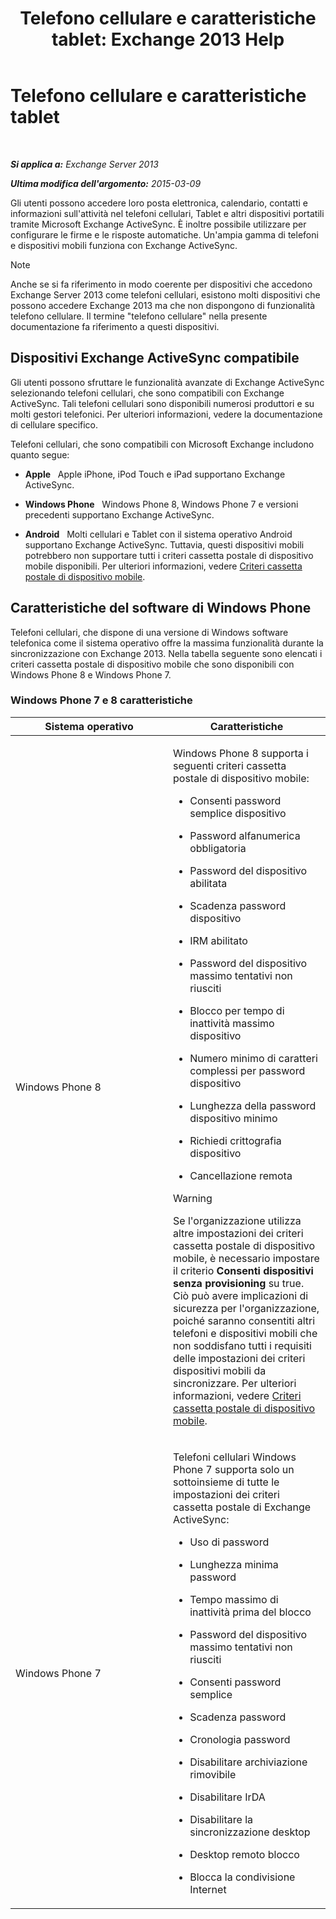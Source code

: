 ﻿---
title: 'Telefono cellulare e caratteristiche tablet: Exchange 2013 Help'
TOCTitle: Telefono cellulare e caratteristiche tablet
ms:assetid: ad54d9e6-7a1c-4fb0-b5a9-0b042b98ada3
ms:mtpsurl: https://technet.microsoft.com/it-it/library/Bb232162(v=EXCHG.150)
ms:contentKeyID: 50555661
ms.date: 05/22/2018
mtps_version: v=EXCHG.150
ms.translationtype: MT
---

# Telefono cellulare e caratteristiche tablet

 

_**Si applica a:** Exchange Server 2013_

_**Ultima modifica dell'argomento:** 2015-03-09_

Gli utenti possono accedere loro posta elettronica, calendario, contatti e informazioni sull'attività nel telefoni cellulari, Tablet e altri dispositivi portatili tramite Microsoft Exchange ActiveSync. È inoltre possibile utilizzare per configurare le firme e le risposte automatiche. Un'ampia gamma di telefoni e dispositivi mobili funziona con Exchange ActiveSync.


> [!NOTE]
> Anche se si fa riferimento in modo coerente per dispositivi che accedono Exchange Server 2013 come telefoni cellulari, esistono molti dispositivi che possono accedere Exchange 2013 ma che non dispongono di funzionalità telefono cellulare. Il termine "telefono cellulare" nella presente documentazione fa riferimento a questi dispositivi.



## Dispositivi Exchange ActiveSync compatibile

Gli utenti possono sfruttare le funzionalità avanzate di Exchange ActiveSync selezionando telefoni cellulari, che sono compatibili con Exchange ActiveSync. Tali telefoni cellulari sono disponibili numerosi produttori e su molti gestori telefonici. Per ulteriori informazioni, vedere la documentazione di cellulare specifico.

Telefoni cellulari, che sono compatibili con Microsoft Exchange includono quanto segue:

  - **Apple**   Apple iPhone, iPod Touch e iPad supportano Exchange ActiveSync.

  - **Windows Phone**   Windows Phone 8, Windows Phone 7 e versioni precedenti supportano Exchange ActiveSync.

  - **Android**   Molti cellulari e Tablet con il sistema operativo Android supportano Exchange ActiveSync. Tuttavia, questi dispositivi mobili potrebbero non supportare tutti i criteri cassetta postale di dispositivo mobile disponibili. Per ulteriori informazioni, vedere [Criteri cassetta postale di dispositivo mobile](mobile-device-mailbox-policies-exchange-2013-help.md).

## Caratteristiche del software di Windows Phone

Telefoni cellulari, che dispone di una versione di Windows software telefonica come il sistema operativo offre la massima funzionalità durante la sincronizzazione con Exchange 2013. Nella tabella seguente sono elencati i criteri cassetta postale di dispositivo mobile che sono disponibili con Windows Phone 8 e Windows Phone 7.

### Windows Phone 7 e 8 caratteristiche

<table>
<colgroup>
<col style="width: 50%" />
<col style="width: 50%" />
</colgroup>
<thead>
<tr class="header">
<th>Sistema operativo</th>
<th>Caratteristiche</th>
</tr>
</thead>
<tbody>
<tr class="odd">
<td><p>Windows Phone 8</p></td>
<td><p>Windows Phone 8 supporta i seguenti criteri cassetta postale di dispositivo mobile:</p>
<ul>
<li><p>Consenti password semplice dispositivo</p></li>
<li><p>Password alfanumerica obbligatoria</p></li>
<li><p>Password del dispositivo abilitata</p></li>
<li><p>Scadenza password dispositivo</p></li>
<li><p>IRM abilitato</p></li>
<li><p>Password del dispositivo massimo tentativi non riusciti</p></li>
<li><p>Blocco per tempo di inattività massimo dispositivo</p></li>
<li><p>Numero minimo di caratteri complessi per password dispositivo</p></li>
<li><p>Lunghezza della password dispositivo minimo</p></li>
<li><p>Richiedi crittografia dispositivo</p></li>
<li><p>Cancellazione remota</p></li>
</ul>

> [!WARNING]
> Se l'organizzazione utilizza altre impostazioni dei criteri cassetta postale di dispositivo mobile, è necessario impostare il criterio <STRONG>Consenti dispositivi senza provisioning</STRONG> su true. Ciò può avere implicazioni di sicurezza per l'organizzazione, poiché saranno consentiti altri telefoni e dispositivi mobili che non soddisfano tutti i requisiti delle impostazioni dei criteri dispositivi mobili da sincronizzare. Per ulteriori informazioni, vedere <A href="mobile-device-mailbox-policies-exchange-2013-help.md">Criteri cassetta postale di dispositivo mobile</A>.


</td>
</tr>
<tr class="even">
<td><p>Windows Phone 7</p></td>
<td><p>Telefoni cellulari Windows Phone 7 supporta solo un sottoinsieme di tutte le impostazioni dei criteri cassetta postale di Exchange ActiveSync:</p>
<ul>
<li><p>Uso di password</p></li>
<li><p>Lunghezza minima password</p></li>
<li><p>Tempo massimo di inattività prima del blocco</p></li>
<li><p>Password del dispositivo massimo tentativi non riusciti</p></li>
<li><p>Consenti password semplice</p></li>
<li><p>Scadenza password</p></li>
<li><p>Cronologia password</p></li>
<li><p>Disabilitare archiviazione rimovibile</p></li>
<li><p>Disabilitare IrDA</p></li>
<li><p>Disabilitare la sincronizzazione desktop</p></li>
<li><p>Desktop remoto blocco</p></li>
<li><p>Blocca la condivisione Internet</p></li>
</ul></td>
</tr>
</tbody>
</table>


